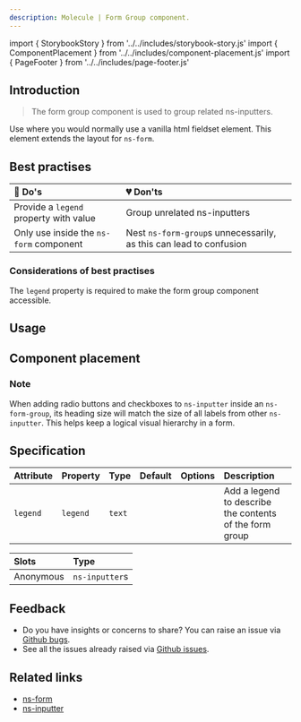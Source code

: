 ```yaml
---
description: Molecule | Form Group component.
---
```


import { StorybookStory } from '../../includes/storybook-story.js'
import { ComponentPlacement } from '../../includes/component-placement.js'
import { PageFooter } from '../../includes/page-footer.js'

## Introduction

> The form group component is used to group related ns-inputters.

Use where you would normally use a vanilla html fieldset element. This element extends the layout for `ns-form`.

## Best practises

| 💚 Do's | 💔 Don'ts |
| :--- | :--- |
| Provide a `legend` property with value| Group unrelated ns-inputters |
| Only use inside the `ns-form` component | Nest `ns-form-group`s unnecessarily, as this can lead to confusion |

### Considerations of best practises

The `legend` property is required to make the form group component accessible.

## Usage

<StorybookStory story="form-components-ns-form-group--standard"></StorybookStory>

## Component placement

<ComponentPlacement component="ns-form-group" parentComponents="ns-form"></ComponentPlacement>

### Note
When adding radio buttons and checkboxes to `ns-inputter` inside an `ns-form-group`, its heading size will match the size of all labels from other `ns-inputter`. This helps keep a logical visual hierarchy in a form.

## Specification

| Attribute | Property | Type | Default | Options | Description |
| :--- | :--- | :--- | :--- | :--- | :--- |
| `legend` | `legend` | `text`  |  |  | Add a legend to describe the contents of the form group |

| Slots | Type |
| :--- | :--- |
| Anonymous | `ns-inputter`s |

## Feedback

* Do you have insights or concerns to share? You can raise an issue via [Github bugs](https://github.com/ConnectedHomes/nucleus/issues/new?assignees=&labels=Bug&template=a--bug-report.md&title=[bug]%20[ns-form-group]).
* See all the issues already raised via [Github issues](https://github.com/connectedHomes/nucleus/issues?utf8=%E2%9C%93&q=is%3Aopen+is%3Aissue+label%3ABug+[ns-form-group]).

<PageFooter></PageFooter>

## Related links

* [ns-form](components/ns-form.md)
* [ns-inputter](components/ns-inputter.md)

